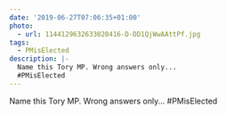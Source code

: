 ```yaml
---
date: '2019-06-27T07:06:35+01:00'
photo:
  - url: 1144129632633020416-D-DD1QjWwAAttPf.jpg
tags:
  - PMisElected
description: |-
  Name this Tory MP. Wrong answers only...
  #PMisElected
---
```

Name this Tory MP. Wrong answers only...
#PMisElected 
